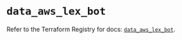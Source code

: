 # `data_aws_lex_bot`

Refer to the Terraform Registry for docs: [`data_aws_lex_bot`](https://registry.terraform.io/providers/hashicorp/aws/6.0.0/docs/data-sources/lex_bot).
